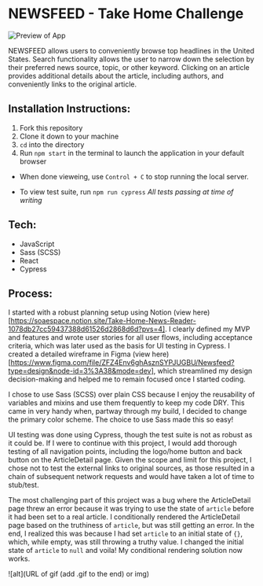 # NEWSFEED - Take Home Challenge

![Preview of App](https://www.loom.com/embed/ab0236b5bcf04cac9b67ed3295d1bd0e?sid=5579d08d-38de-46b9-a2d9-70ca177aa163.gif)

NEWSFEED allows users to conveniently browse top headlines in the United States. Search functionality allows the user to narrow down the selection by their preferred news source, topic, or other keyword. Clicking on an article provides additional details about the article, including authors, and conveniently links to the original article. 

## Installation Instructions:
[//]: <> (What steps does a person have to take to get your app cloned down and running?)
1. Fork this repository
1. Clone it down to your machine
1. `cd` into the directory
1. Run `npm start` in the terminal to launch the application in your default browser
  - When done vieweing, use `Control + C` to stop running the local server.

- To view test suite, run `npm run cypress` *All tests passing at time of writing*

## Tech:
- JavaScript
- Sass (SCSS)
- React
- Cypress

## Process:
I started with a robust planning setup using Notion (view here)[https://soaespace.notion.site/Take-Home-News-Reader-1078db27cc59437388d61526d2868d6d?pvs=4]. I clearly defined my MVP and features and wrote user stories for all user flows, including acceptance criteria, which was later used as the basis for UI testing in Cypress. I created a detailed wireframe in Figma (view here)[https://www.figma.com/file/ZFZ4Env6ghAsznSYPJUGBU/Newsfeed?type=design&node-id=3%3A38&mode=dev], which streamlined my design decision-making and helped me to remain focused once I started coding.

I chose to use Sass (SCSS) over plain CSS because I enjoy the reusability of variables and mixins and use them frequently to keep my code DRY. This came in very handy when, partway through my build, I decided to change the primary color scheme. The choice to use Sass made this so easy!

UI testing was done using Cypress, though the test suite is not as robust as it could be. If I were to continue with this project, I would add thorough testing of all navigation points, including the logo/home button and back button on the ArticleDetail page. Given the scope and limit for this project, I chose not to test the external links to original sources, as those resulted in a chain of subsequent network requests and would have taken a lot of time to stub/test.

The most challenging part of this project was a bug where the ArticleDetail page threw an error because it was trying to use the state of `article` before it had been set to a real article. I conditionally rendered the ArticleDetail page based on the truthiness of `article`, but was still getting an error. In the end, I realized this was because I had set `article` to an initial state of `{}`, which, while empty, was still throwing a truthy value. I changed the initial state of `article` to `null` and voila! My conditional rendering solution now works.

![alt](URL of gif (add .gif to the end) or img)


